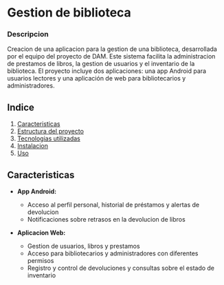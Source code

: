 # Gestion de biblioteca


### Descripcion
Creacion de una aplicacion para la gestion de una biblioteca, desarrollada por el equipo del proyecto de DAM.
Este sistema facilita la administracion de prestamos de libros, la gestion de usuarios y el inventario de la biblioteca.
El proyecto incluye dos aplicaciones: una app Android para usuarios lectores y una aplicación de web para bibliotecarios y administradores.


## Indice
1. [Caracteristicas](#caracteristicas)
2. [Estructura del proyecto](#estructura-del-proyecto)
3. [Tecnologias utilizadas](#tecnologias-utilizadas)
4. [Instalacion](#instalacion)
5. [Uso](#uso)


## Caracteristicas
- **App Android:**
  - Acceso al perfil personal, historial de préstamos y alertas de devolucion
  - Notificaciones sobre retrasos en la devolucion de libros

- **Aplicacion Web:**
  - Gestion de usuarios, libros y prestamos
  - Acceso para bibliotecarios y administradores con diferentes permisos
  - Registro y control de devoluciones y consultas sobre el estado de inventario
